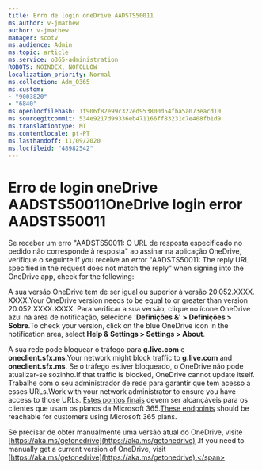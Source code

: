 ```yaml
---
title: Erro de login oneDrive AADSTS50011
ms.author: v-jmathew
author: v-jmathew
manager: scotv
ms.audience: Admin
ms.topic: article
ms.service: o365-administration
ROBOTS: NOINDEX, NOFOLLOW
localization_priority: Normal
ms.collection: Adm_O365
ms.custom:
- "9003820"
- "6840"
ms.openlocfilehash: 1f906f82e99c322ed953800d54fba5a073eacd10
ms.sourcegitcommit: 534e9217d99336eb471166ff83231c7e408fb1d9
ms.translationtype: MT
ms.contentlocale: pt-PT
ms.lasthandoff: 11/09/2020
ms.locfileid: "48982542"
---
```

# <a name="onedrive-login-error-aadsts50011"></a><span data-ttu-id="feffd-102">Erro de login oneDrive AADSTS50011</span><span class="sxs-lookup"><span data-stu-id="feffd-102">OneDrive login error AADSTS50011</span></span>

<span data-ttu-id="feffd-103">Se receber um erro "AADSTS50011: O URL de resposta especificado no pedido não corresponde à resposta" ao assinar na aplicação OneDrive, verifique o seguinte:</span><span class="sxs-lookup"><span data-stu-id="feffd-103">If you receive an error "AADSTS50011: The reply URL specified in the request does not match the reply" when signing into the OneDrive app, check for the following:</span></span>

<span data-ttu-id="feffd-104">A sua versão OneDrive tem de ser igual ou superior à versão 20.052.XXXX. XXXX.</span><span class="sxs-lookup"><span data-stu-id="feffd-104">Your OneDrive version needs to be equal to or greater than version 20.052.XXXX.XXXX.</span></span> <span data-ttu-id="feffd-105">Para verificar a sua versão, clique no ícone OneDrive azul na área de notificação, selecione **'Definições &' > Definições > Sobre**.</span><span class="sxs-lookup"><span data-stu-id="feffd-105">To check your version, click on the blue OneDrive icon in the notification area, select **Help & Settings > Settings > About**.</span></span>

<span data-ttu-id="feffd-106">A sua rede pode bloquear o tráfego para **g.live.com** e **oneclient.sfx.ms**.</span><span class="sxs-lookup"><span data-stu-id="feffd-106">Your network might block traffic to **g.live.com** and **oneclient.sfx.ms**.</span></span> <span data-ttu-id="feffd-107">Se o tráfego estiver bloqueado, o OneDrive não pode atualizar-se sozinho.</span><span class="sxs-lookup"><span data-stu-id="feffd-107">If that traffic is blocked, OneDrive cannot update itself.</span></span> <span data-ttu-id="feffd-108">Trabalhe com o seu administrador de rede para garantir que tem acesso a esses URLs.</span><span class="sxs-lookup"><span data-stu-id="feffd-108">Work with your network administrator to ensure you have access to those URLs.</span></span> <span data-ttu-id="feffd-109">[Estes pontos finais](https://docs.microsoft.com/microsoft-365/enterprise/urls-and-ip-address-ranges?view=o365-worldwide) devem ser alcançáveis para os clientes que usam os planos da Microsoft 365.</span><span class="sxs-lookup"><span data-stu-id="feffd-109">[These endpoints](https://docs.microsoft.com/microsoft-365/enterprise/urls-and-ip-address-ranges?view=o365-worldwide) should be reachable for customers using Microsoft 365 plans.</span></span>

<span data-ttu-id="feffd-110">Se precisar de obter manualmente uma versão atual do OneDrive, visite [https://aka.ms/getonedrive](https://aka.ms/getonedrive) .</span><span class="sxs-lookup"><span data-stu-id="feffd-110">If you need to manually get a current version of OneDrive, visit [https://aka.ms/getonedrive](https://aka.ms/getonedrive).</span></span>
